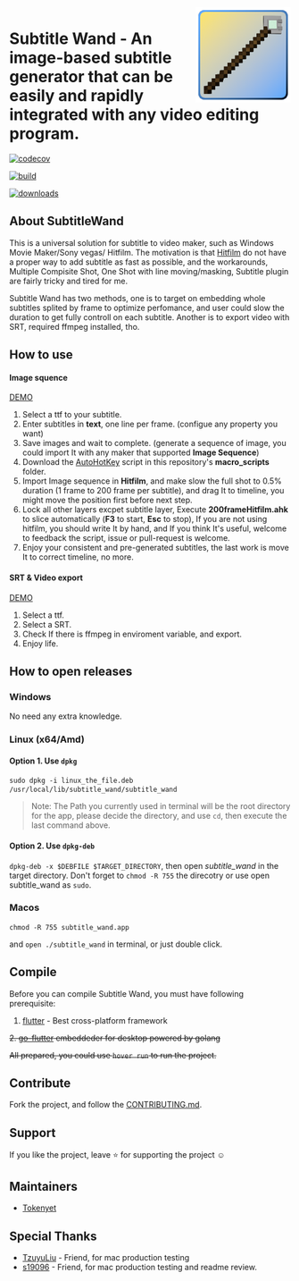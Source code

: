 <img src="./resources/icon.png" width="170" align="right">

# Subtitle Wand - An image-based subtitle generator that can be easily and rapidly integrated with any video editing program.

[![codecov](https://codecov.io/gh/SubtitleWand/SubtitleWand/branch/master/graph/badge.svg?token=DUE41G13YN)](https://codecov.io/gh/SubtitleWand/SubtitleWand)

[![build](https://img.shields.io/github/workflow/status/SubtitleWand/SubtitleWand/Main/master)](https://github.com/SubtitleWand/SubtitleWand/actions)

[![downloads](https://img.shields.io/github/downloads/SubtitleWand/SubtitleWand/total)](https://github.com/SubtitleWand/SubtitleWand/releases)


## About SubtitleWand

This is a universal solution for subtitle to video maker, such as Windows Movie Maker/Sony vegas/ Hitfilm. The motivation is that [Hitfilm](https://fxhome.com/hitfilm-express) do not have a proper way to add subtitle as fast as possible, and the workarounds, Multiple Compisite Shot, One Shot with line moving/masking, Subtitle plugin are fairly tricky and tired for me.

Subtitle Wand has two methods, one is to target on embedding whole subtitles splited by frame to optimize perfomance, and user could slow the duration to get fully controll on each subtitle. Another is to export video with SRT, required ffmpeg installed, tho.

## How to use

#### Image squence
[DEMO](https://www.youtube.com/watch?v=BeSdYeeK4QU)
1. Select a ttf to your subtitle.
2. Enter subtitles in **text**, one line per frame. (configue any property you want)
3. Save images and wait to complete. (generate a sequence of image, you could import It with any maker that supported **Image Sequence**)
4. Download the [AutoHotKey](https://www.autohotkey.com/) script in this repository's **macro_scripts** folder.
5. Import Image sequence in **Hitfilm**, and make slow the full shot to 0.5% duration (1 frame to 200 frame per subtitle), and drag It to timeline, you might move the position first before next step.
6. Lock all other layers excpet subtitle layer, Execute **200frameHitfilm.ahk** to slice automatically (**F3** to start, **Esc** to stop), If you are not using hitfilm, you should write It by hand, and If you think It's useful, welcome to feedback the script, issue or pull-request is welcome.
7. Enjoy your consistent and pre-generated subtitles, the last work is move It to correct timeline, no more.

#### SRT & Video export
[DEMO](https://youtu.be/HVXg0PPOl3Y)
1. Select a ttf.
2. Select a SRT.
3. Check If there is ffmpeg in enviroment variable, and export.
4. Enjoy life.

## How to open releases

### Windows

No need any extra knowledge.

### Linux (x64/Amd)

#### Option 1. Use `dpkg`

```
sudo dpkg -i linux_the_file.deb
/usr/local/lib/subtitle_wand/subtitle_wand
```

> Note: The Path you currently used in terminal will be the root directory for the app, please decide the directory, and use `cd`, then execute the last command above.

#### Option 2. Use `dpkg-deb`

`dpkg-deb -x $DEBFILE $TARGET_DIRECTORY`, then open _subtitle_wand_ in the target directory.
Don't forget to `chmod -R 755` the direcotry or use open subtitle_wand as `sudo`.

### Macos

```
chmod -R 755 subtitle_wand.app
```

and `open ./subtitle_wand` in terminal, or just double click.


## Compile
Before you can compile Subtitle Wand, you must have following prerequisite:
1. [flutter](https://flutter.dev/docs/get-started/install) - Best cross-platform framework

~~2. [go-flutter](https://github.com/go-flutter-desktop/go-flutter) embeddeder for desktop powered by golang~~

~~All prepared, you could use `hover run` to run the project.~~

## Contribute
Fork the project, and follow the [CONTRIBUTING.md](CONTRIBUTING.md).

## Support
If you like the project, leave ⭐️ for supporting the project ☺️

## Maintainers
- [Tokenyet](https://github.com/Tokenyet)

## Special Thanks
- [TzuyuLiu](https://github.com/TzuyuLiu) - Friend, for mac production testing
- [s19096](https://github.com/s19096) - Friend, for mac production testing and readme review.
